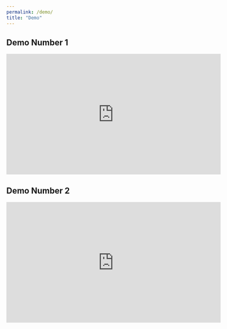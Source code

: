 ```yaml
---
permalink: /demo/
title: "Demo"
---
```


## Demo Number 1

<iframe src="https://www.youtube.com/embed/W-EDBu0BNKM" width="560" height="315" frameborder="0"> </iframe> 

## Demo Number 2

<iframe src="https://www.youtube.com/embed/W-EDBu0BNKM" width="560" height="315" frameborder="0"> </iframe> 
